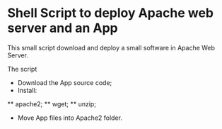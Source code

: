 # Shell Script to deploy Apache web server and an App


This small script download and deploy a small software in Apache Web Server.

The script

* Download the App source code;
* Install:

** apache2;
** wget;
** unzip;

* Move App files into Apache2 folder.